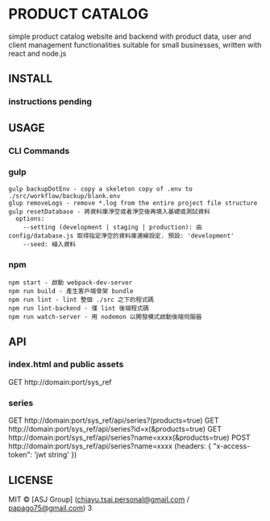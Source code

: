 # PRODUCT CATALOG
simple product catalog website and backend with product data, user and client management functionalities suitable for small businesses, written with react and node.js

## INSTALL

### instructions pending

## USAGE
### CLI Commands
### gulp
```
gulp backupDotEnv - copy a skeleton copy of .env to ./src/workflow/backup/blank.env
glup removeLogs - remove *.log from the entire project file structure
gulp resetDatabase - 將資料庫淨空或者淨空後再填入基礎或測試資料
  options:
    --setting (development | staging | production): 由 config/database.js 取得指定淨空的資料庫連線設定. 預設: 'development'
    --seed: 植入資料
```

### npm
```
npm start - 啟動 webpack-dev-server
npm run build - 產生客戶端骨架 bundle
npm run lint - lint 整個 ./src 之下的程式碼
npm run lint-backend - 僅 lint 後端程式碼
npm run watch-server - 用 nodemon 以開發模式啟動後端伺服器
```

## API
### index.html and public assets
GET http://domain:port/sys_ref
### series
GET http://domain:port/sys_ref/api/series?(products=true)
GET http://domain:port/sys_ref/api/series?id=x(&products=true)
GET http://domain:port/sys_ref/api/series?name=xxxx(&products=true)
POST http://domain:port/sys_ref/api/series?name=xxxx (headers: { "x-access-token": 'jwt string' })

## LICENSE
MIT © [ASJ Group] (chiayu.tsai.personal@gmail.com / papago75@gmail.com)
3

